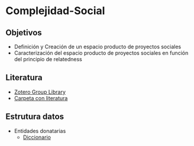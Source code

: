 # Complejidad-Social

## Objetivos

- Definición y Creación de un espacio producto de proyectos sociales
- Caracterización del espacio producto de proyectos sociales en función del principio de relatedness

## Literatura

- [Zotero Group Library](https://www.zotero.org/groups/936415/ei2-sxc-seminar/items)
- [Carpeta con literatura](https://drive.google.com/drive/u/2/folders/1VcGNBNIaO5zBBb1w4YVBdxtLR5qbWB7u?usp=sharing_eil&ts=5d56df93)

## Estrutura datos

- Entidades donatarias
  - [Diccionario](https://docs.google.com/spreadsheets/d/1zpuv-WN1Ske8ZseoZWSmHchAmxCWs0qDOk_NtKM0jQE/edit?ts=5d7be98b#gid=0)
